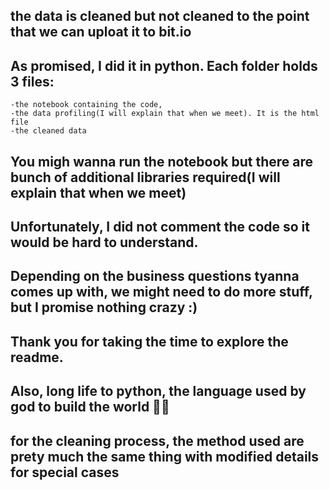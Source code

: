 ## the data is cleaned but not cleaned to the point that we can uploat it to bit.io
## As promised, I did it in python. Each folder holds 3 files: 
    -the notebook containing the code, 
    -the data profiling(I will explain that when we meet). It is the html file
    -the cleaned data
## You migh wanna run the notebook but there are bunch of additional libraries required(I will explain that when we meet)
## Unfortunately, I did not comment the code so it would be hard to understand.
## Depending on the business questions tyanna comes up with, we might need to do more stuff, but I promise nothing crazy :)

## Thank you for taking the time to explore the readme.
## Also, long life to python, the language used by god to build the world 🖖🏾
## for the cleaning process, the method used are prety much the same thing with modified details for special cases